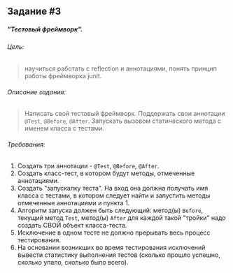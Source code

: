 Задание #3
----------
##### "Тестовый фреймворк". 
###### Цель:
> научиться работать с reflection и аннотациями, понять принцип работы фреймворка junit.
###### Описание задания:
> Написать свой тестовый фреймворк.
> Поддержать свои аннотации ```@Test```, ```@Before```, ```@After```.
> Запускать вызовом статического метода с именем класса с тестами.
###### Требования:
1. Создать три аннотации - ```@Test```, ```@Before```, ```@After```.
2. Создать класс-тест, в котором будут методы, отмеченные аннотациями.
3. Создать "запускалку теста". На вход она должна получать имя класса с тестами, в котором следует найти и запустить методы отмеченные аннотациями и пункта 1.
4. Алгоритм запуска должен быть следующий: метод(ы) ```Before```, текущий метод ```Test```, метод(ы) ```After``` для каждой такой "тройки" надо создать СВОЙ объект класса-теста.
5. Исключение в одном тесте не должно прерывать весь процесс тестирования.
6. На основании возникших во время тестирования исключений вывести статистику выполнения тестов (сколько прошло успешно, сколько упало, сколько было всего).